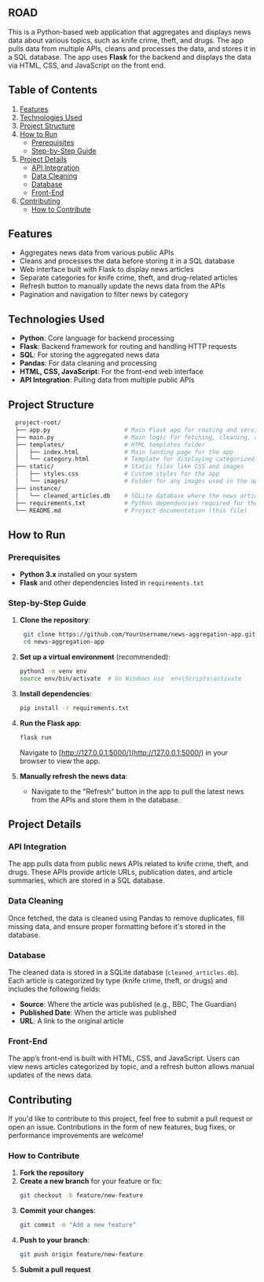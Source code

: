 ## ROAD

This is a Python-based web application that aggregates and displays news data about various topics, such as knife crime, theft, and drugs. The app pulls data from multiple APIs, cleans and processes the data, and stores it in a SQL database. The app uses **Flask** for the backend and displays the data via HTML, CSS, and JavaScript on the front end.

## Table of Contents
1. [Features](#features)
2. [Technologies Used](#technologies-used)
3. [Project Structure](#project-structure)
4. [How to Run](#how-to-run)
    - [Prerequisites](#prerequisites)
    - [Step-by-Step Guide](#step-by-step-guide)
5. [Project Details](#project-details)
    - [API Integration](#api-integration)
    - [Data Cleaning](#data-cleaning)
    - [Database](#database)
    - [Front-End](#front-end)
6. [Contributing](#contributing)
    - [How to Contribute](#how-to-contribute)

## Features
- Aggregates news data from various public APIs
- Cleans and processes the data before storing it in a SQL database
- Web interface built with Flask to display news articles
- Separate categories for knife crime, theft, and drug-related articles
- Refresh button to manually update the news data from the APIs
- Pagination and navigation to filter news by category

## Technologies Used
- **Python**: Core language for backend processing
- **Flask**: Backend framework for routing and handling HTTP requests
- **SQL**: For storing the aggregated news data
- **Pandas**: For data cleaning and processing
- **HTML, CSS, JavaScript**: For the front-end web interface
- **API Integration**: Pulling data from multiple public APIs

## Project Structure

  ```bash
    project-root/
    ├── app.py                     # Main Flask app for routing and serving content
    ├── main.py                    # Main logic for fetching, cleaning, and storing news data
    ├── templates/                 # HTML templates folder
    │   ├── index.html             # Main landing page for the app
    │   └── category.html          # Template for displaying categorized news articles
    ├── static/                    # Static files like CSS and images
    │   ├── styles.css             # Custom styles for the app
    │   └── images/                # Folder for any images used in the app
    ├── instance/
    │   └── cleaned_articles.db    # SQLite database where the news articles are stored
    ├── requirements.txt           # Python dependencies required for the project
    └── README.md                  # Project documentation (this file)
  ```

## How to Run

### Prerequisites
- **Python 3.x** installed on your system
- **Flask** and other dependencies listed in `requirements.txt`

### Step-by-Step Guide

1. **Clone the repository**:
   ```bash
    git clone https://github.com/YourUsername/news-aggregation-app.git
    cd news-aggregation-app
   ```

2. **Set up a virtual environment** (recommended):
    ```bash
    python3 -m venv env
    source env/bin/activate  # On Windows use `env\Scripts\activate`
    ```

3. **Install dependencies**:
    ```bash
    pip install -r requirements.txt
    ```

4. **Run the Flask app**:
    ```bash
    flask run
    ```
    Navigate to [http://127.0.0.1:5000/](http://127.0.0.1:5000/) in your browser to view the app.

5. **Manually refresh the news data**:
    - Navigate to the "Refresh" button in the app to pull the latest news from the APIs and store them in the database.

## Project Details

### API Integration
The app pulls data from public news APIs related to knife crime, theft, and drugs. These APIs provide article URLs, publication dates, and article summaries, which are stored in a SQL database.

### Data Cleaning
Once fetched, the data is cleaned using Pandas to remove duplicates, fill missing data, and ensure proper formatting before it's stored in the database.

### Database
The cleaned data is stored in a SQLite database (`cleaned_articles.db`). Each article is categorized by type (knife crime, theft, or drugs) and includes the following fields:
- **Source**: Where the article was published (e.g., BBC, The Guardian)
- **Published Date**: When the article was published
- **URL**: A link to the original article

### Front-End
The app’s front-end is built with HTML, CSS, and JavaScript. Users can view news articles categorized by topic, and a refresh button allows manual updates of the news data.

## Contributing
If you'd like to contribute to this project, feel free to submit a pull request or open an issue. Contributions in the form of new features, bug fixes, or performance improvements are welcome!

### How to Contribute
1. **Fork the repository**
2. **Create a new branch** for your feature or fix:
    ```bash
    git checkout -b feature/new-feature
    ```
3. **Commit your changes**:
    ```bash
    git commit -m "Add a new feature"
    ```
4. **Push to your branch**:
    ```bash
    git push origin feature/new-feature
    ```
5. **Submit a pull request**
